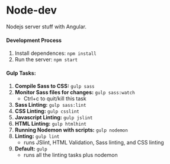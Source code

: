 Node-dev
=====================

Nodejs server stuff with Angular.

#### Development Process
1. Install dependences:  `npm install`
2. Run the server: `npm start`

#### Gulp Tasks:
1. __Compile Sass to CSS:__ `gulp sass`
2. __Monitor Sass files for changes:__ `gulp sass:watch`
    - Ctrl+c to quit/kill this task
3. __Sass Linting:__ `gulp sass:lint`
4. __CSS Linting:__ `gulp csslint`
5. __Javascript Linting:__ `gulp jslint`
6. __HTML Linting:__ `gulp htmlhint`
7. __Running Nodemon with scripts:__ `gulp nodemon`
8. __Linting:__ `gulp lint`
    - runs JSlint, HTML Validation, Sass linting, and CSS linting
9. __Default:__ `gulp`
    - runs all the linting tasks plus nodemon